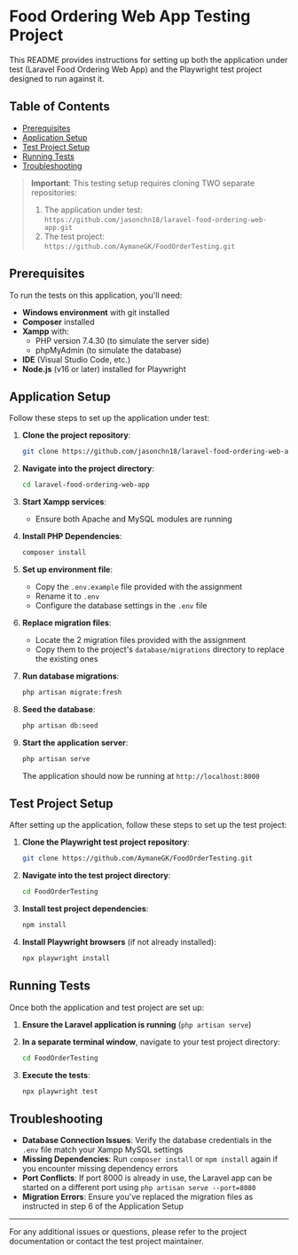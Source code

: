 # Food Ordering Web App Testing Project

This README provides instructions for setting up both the application under test (Laravel Food Ordering Web App) and the Playwright test project designed to run against it.

## Table of Contents
- [Prerequisites](#prerequisites)
- [Application Setup](#application-setup)
- [Test Project Setup](#test-project-setup)
- [Running Tests](#running-tests)
- [Troubleshooting](#troubleshooting)

> **Important**: This testing setup requires cloning TWO separate repositories:
> 1. The application under test: `https://github.com/jasonchn18/laravel-food-ordering-web-app.git`
> 2. The test project: `https://github.com/AymaneGK/FoodOrderTesting.git`

## Prerequisites

To run the tests on this application, you'll need:

- **Windows environment** with git installed
- **Composer** installed
- **Xampp** with:
  - PHP version 7.4.30 (to simulate the server side)
  - phpMyAdmin (to simulate the database)
- **IDE** (Visual Studio Code, etc.)
- **Node.js** (v16 or later) installed for Playwright

## Application Setup

Follow these steps to set up the application under test:

1. **Clone the project repository**:
   ```bash
   git clone https://github.com/jasonchn18/laravel-food-ordering-web-app.git
   ```

2. **Navigate into the project directory**:
   ```bash
   cd laravel-food-ordering-web-app
   ```

3. **Start Xampp services**:
   - Ensure both Apache and MySQL modules are running

4. **Install PHP Dependencies**:
   ```bash
   composer install
   ```

5. **Set up environment file**:
   - Copy the `.env.example` file provided with the assignment
   - Rename it to `.env`
   - Configure the database settings in the `.env` file

6. **Replace migration files**:
   - Locate the 2 migration files provided with the assignment
   - Copy them to the project's `database/migrations` directory to replace the existing ones

7. **Run database migrations**:
   ```bash
   php artisan migrate:fresh
   ```

8. **Seed the database**:
   ```bash
   php artisan db:seed
   ```

9. **Start the application server**:
   ```bash
   php artisan serve
   ```
   The application should now be running at `http://localhost:8000`

## Test Project Setup

After setting up the application, follow these steps to set up the test project:

1. **Clone the Playwright test project repository**:
   ```bash
   git clone https://github.com/AymaneGK/FoodOrderTesting.git
   ```

2. **Navigate into the test project directory**:
   ```bash
   cd FoodOrderTesting
   ```

3. **Install test project dependencies**:
   ```bash
   npm install
   ```

4. **Install Playwright browsers** (if not already installed):
   ```bash
   npx playwright install
   ```

## Running Tests

Once both the application and test project are set up:

1. **Ensure the Laravel application is running** (`php artisan serve`)

2. **In a separate terminal window**, navigate to your test project directory:
   ```bash
   cd FoodOrderTesting
   ```

3. **Execute the tests**:
   ```bash
   npx playwright test
   ```

## Troubleshooting

- **Database Connection Issues**: Verify the database credentials in the `.env` file match your Xampp MySQL settings
- **Missing Dependencies**: Run `composer install` or `npm install` again if you encounter missing dependency errors
- **Port Conflicts**: If port 8000 is already in use, the Laravel app can be started on a different port using `php artisan serve --port=8080`
- **Migration Errors**: Ensure you've replaced the migration files as instructed in step 6 of the Application Setup

---

For any additional issues or questions, please refer to the project documentation or contact the test project maintainer.
